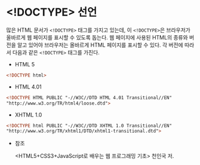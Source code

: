 # <!DOCTYPE> 선언

많은 HTML 문서가 `<!DOCTYPE>` 태그를 가지고 있는데, 이 `<!DOCTYPE>`은 브라우저가 올바르게 웹 페이지를 표시할 수 있도록 돕는다. 웹 페이지에 사용된 HTML의 종류와 버전을 알고 있어야 브라우저는 올바르게 HTML 페이지를 표시할 수 있다. 각 버전에 따라서 다음과 같은 `<!DOCTYPE>` 태그를 가진다.

- HTML 5

```html
<!DOCTYPE html>
```

- HTML 4.01

```html
<!DOCTYPE HTML PUBLIC "-//W3C//DTD HTML 4.01 Transitional//EN"
"http://www.w3.org/TR/html4/loose.dtd">
```

- XHTML 1.0

```html
<!DOCTYPE html PUBLIC "-//W3C//DTD XHTML 1.0 Transitional//EN"
"http://www.w3.org/TR/xhtml1/DTD/xhtml1-transitional.dtd">
```

- 참조

    <HTML5+CSS3+JavaScript로 배우는 웹 프로그래밍 기초> 천인국 저.